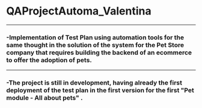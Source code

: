 # QAProjectAutoma_Valentina
***
### -Implementation of Test Plan using automation tools for the same thought in the solution of the system for the Pet Store company that requires building the backend of an ecommerce to offer the adoption of pets.
***
### -The project is still in development, having already the first deployment of the test plan in the first version for the first "Pet module - All about pets" .